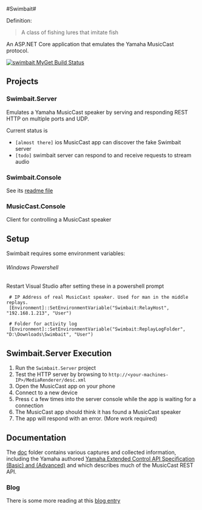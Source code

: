 #Swimbait#

Definition: 
> A class of fishing lures that imitate fish

An ASP.NET Core application that emulates the Yamaha MusicCast protocol. 

[![swimbait MyGet Build Status](https://www.myget.org/BuildSource/Badge/swimbait?identifier=dfa0a82e-57fe-4328-a97a-932c467510d3)](https://www.myget.org/)

## Projects
### Swimbait.Server
Emulates a Yamaha MusicCast speaker by serving and responding REST HTTP on multiple ports and UDP.

Current status is

* `[almost there]` ios MusicCast app can discover the fake Swimbait server 
* `[todo]` swimbait server can respond to and receive requests to stream audio 

### Swimbait.Console
See its [readme file](https://github.com/neutmute/swimbait/tree/master/src/Swimbait.Console)

### MusicCast.Console
Client for controlling a MusicCast speaker

## Setup
Swimbait requires some environment variables:

###### Windows Powershell
Restart Visual Studio after setting these in a powershell prompt 

	 # IP Address of real MusicCast speaker. Used for man in the middle replays. 
	 [Environment]::SetEnvironmentVariable("Swimbait:RelayHost", "192.168.1.213", "User") 

	 # Folder for activity log 
	 [Environment]::SetEnvironmentVariable("Swimbait:ReplayLogFolder", "D:\Downloads\Swimbait", "User")

## Swimbait.Server Execution
1. Run the `Swimbait.Server` project
1. Test the HTTP server by browsing to `http://<your-machines-IP>/MediaRenderer/desc.xml`
1. Open the MusicCast app on your phone
2. Connect to a new device
3. Press `C` a few times into the server console while the app is waiting for a connection
4. The MusicCast app should think it has found a MusicCast speaker
5. The app will respond with an error. (More work required)

## Documentation
The [doc](https://github.com/neutmute/swimbait/tree/master/doc) folder contains various captures and collected information, including the Yamaha authored [Yamaha Extended Control API Specification (Basic) and (Advanced)](https://github.com/neutmute/swimbait/raw/master/doc/yamaha) and which describes much of the MusicCast REST API.  

### Blog 
There is some more reading at this [blog entry](http://blog.turbine51.net/2016/04/04/Yamaha-Musiccast-Protocol/)

